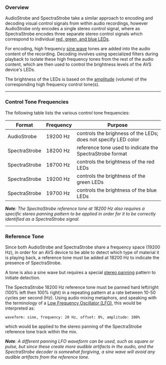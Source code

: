 ### Overview

AudioStrobe and SpectraStrobe take a similar approach to encoding and decoding visual control signals from
within audio recordings, however AudioStrobe only encodes a single stereo control signal, where as SpectraStrobe
encodes three separate stereo control signals which correspond to individual [red, green, and blue
LEDs](https://en.wikipedia.org/wiki/Light-emitting_diode).

For encoding, high frequency [sine wave](https://en.wikipedia.org/wiki/Sine_wave) tones are added into
the audio content of the recording. Decoding involves using specialized filters during playback to isolate these
high frequency tones from the rest of the audio content, which are then used to control the brightness levels
of the AVS device's LEDs.

The brightness of the LEDs is based on the [amplitude](https://en.wikipedia.org/wiki/Amplitude) (volume) of
the corresponding high frequency control tone(s).

---

### Control Tone Frequencies

The following table lists the various control tone frequencies:

| Format | Frequency | Purpose |
|--------|-----------|---------|
| AudioStrobe | 19200 Hz | controls the brighness of the LEDs; does not specify LED color |
| SpectraStrobe | 18200 Hz | reference tone used to indicate the SpectraStrobe format |
| SpectraStrobe | 18700 Hz | controls the brightness of the red LEDs |
| SpectraStrobe | 19200 Hz | controls the brightness of the green LEDs |
| SpectraStrobe | 19700 Hz | controls the brightness of the blue LEDs |

***Note**: The SpectraStrobe reference tone at 18200 Hz also requires a specific stereo panning pattern to be
applied in order for it to be correctly identified as a SpectraStrobe signal.*

---

### Reference Tone

Since both AudioStrobe and SpectraStrobe share a frequency space (19200 Hz), in order for an AVS device
to be able to detect which type of material it is playing back, a reference tone must be added at 18200 Hz
to indicate the presence of SpectraStrobe. 

A tone is also a sine wave but requires a special [stereo panning](https://en.wikipedia.org/wiki/Panning_(audio))
pattern to initiate detection.

The SpectraStrobe 18200 Hz reference tone must be panned hard left/right (100% left then 100% right) in a
repeating pattern at a rate between 10-50 cycles per second (Hz). Using audio mixing metaphors, and speaking
with the terminology of a [Low Frequency Oscillator (LFO)](https://en.wikipedia.org/wiki/Low-frequency_oscillation),
this would be interpreted as:

`waveform: sine, frequency: 20 Hz, offset: 0%, amplitude: 100%`

which would be applied to the stereo panning of the SpectraStrobe reference tone track within the mix.

***Note**: A different panning LFO waveform can be used, such as square or pulse, but since these create
more audible artifacts in the audio, and the SpectraStrobe decoder is somewhat forgiving, a sine wave will
avoid any audible artifacts from the reference tone.*